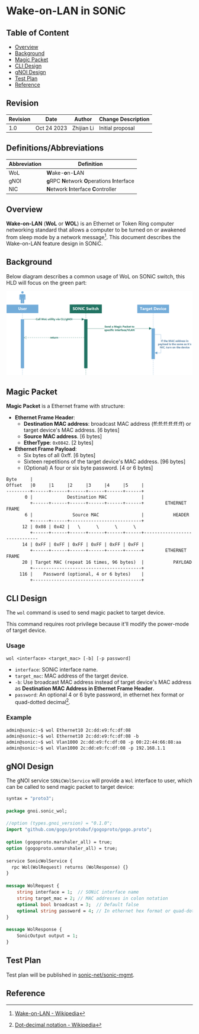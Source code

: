 # Wake-on-LAN in SONiC

## Table of Content

- [Overview](#overview)
- [Background](#background)
- [Magic Packet](#magic-packet)
- [CLI Design](#cli-design)
- [gNOI Design](#gnoi-design)
- [Test Plan](#test-plan)
- [Reference](#reference)

## Revision

| Revision | Date        | Author           | Change Description |
| -------- | ----------- | ---------------- | ------------------ |
| 1.0      | Oct 24 2023 | Zhijian Li       | Initial proposal   |

## Definitions/Abbreviations 

| Abbreviation | Definition                                        |
|--------------|---------------------------------------------------|
| WoL          | **W**ake-**o**n-**L**AN                           |
| gNOI         | **g**RPC **N**etwork **O**perations **I**nterface |
| NIC          | **N**etwork **I**nterface **C**ontroller          |

## Overview

**Wake-on-LAN** (**WoL** or **WOL**) is an Ethernet or Token Ring computer networking standard that allows a computer to be turned on or awakened from sleep mode by a network message[^1]. This document describes the Wake-on-LAN feature design in SONiC.

## Background

Below diagram describes a common usage of WoL on SONiC switch, this HLD will focus on the green part:

![WoL Background](./wol-background.png)

## Magic Packet

**Magic Packet** is a Ethernet frame with structure:

* **Ethernet Frame Header**:
  * **Destination MAC address**: broadcast MAC address (ff:ff:ff:ff:ff:ff) or target device's MAC address. [6 bytes]
  * **Source MAC address**. [6 bytes]
  * **EtherType**: `0x0842`. [2 bytes]
* **Ethernet Frame Payload**:
  * Six bytes of all 0xff. [6 bytes]
  * Sixteen repetitions of the target device's MAC address. [96 bytes]
  * (Optional) A four or six byte password. [4 or 6 bytes]

```
Byte     |
Offset   |0     |1     |2     |3     |4     |5     |
---------+------+------+------+------+------+------+
       0 |             Destination MAC             |
         +------+------+------+------+------+------+        ETHERNET FRAME
       6 |               Source MAC                |           HEADER
         +------+------+---------------------------+
      12 | 0x08 | 0x42 |   \      \      \      \
         +------+------+------+------+------+------+------------------------------
      14 | 0xFF | 0xFF | 0xFF | 0xFF | 0xFF | 0xFF |
         +------+------+------+------+------+------+        ETHERNET FRAME
      20 | Target MAC (repeat 16 times, 96 bytes)  |           PAYLOAD
         +-----------------------------------------+
     116 |    Password (optional, 4 or 6 bytes)    |
         +-----------------------------------------+
```

## CLI Design

The `wol` command is used to send magic packet to target device.

This command requires root privilege because it'll modify the power-mode of target device.

### Usage

```
wol <interface> <target_mac> [-b] [-p password]
```

- `interface`: SONiC interface name.
- `target_mac`: MAC address of the target device.
- `-b`: Use broadcast MAC address instead of target device's MAC address as **Destination MAC Address in Ethernet Frame Header**.
- `password`: An optional 4 or 6 byte password, in ethernet hex format or quad-dotted decimal[^3].

### Example

```
admin@sonic:~$ wol Ethernet10 2c:dd:e9:fc:df:08
admin@sonic:~$ wol Ethernet10 2c:dd:e9:fc:df:08 -b
admin@sonic:~$ wol Vlan1000 2c:dd:e9:fc:df:08 -p 00:22:44:66:88:aa
admin@sonic:~$ wol Vlan1000 2c:dd:e9:fc:df:08 -p 192.168.1.1
```

## gNOI Design

The gNOI service `SONiCWolService` will provide a `Wol` interface to user, which can be called to send magic packet to target device:

```proto
syntax = "proto3";

package gnoi.sonic_wol;

//option (types.gnoi_version) = "0.1.0";
import "github.com/gogo/protobuf/gogoproto/gogo.proto";

option (gogoproto.marshaler_all) = true;
option (gogoproto.unmarshaler_all) = true;

service SonicWolService {
  rpc Wol(WolRequest) returns (WolResponse) {}
}

message WolRequest {
    string interface = 1;  // SONiC interface name
    string target_mac = 2; // MAC addresses in colon notation
    optional bool broadcast = 3;  // Default false
    optional string password = 4; // In ethernet hex format or quad-dotted decimal
}

message WolResponse {
    SonicOutput output = 1;
}
```

## Test Plan
Test plan will be published in [sonic-net/sonic-mgmt](https://github.com/sonic-net/sonic-mgmt).

## Reference

[^1]: [Wake-on-LAN - Wikipedia](https://en.wikipedia.org/wiki/Wake-on-LAN)
[^2]: [ether-wake.c - BusyBox](https://git.busybox.net/busybox/tree/networking/ether-wake.c)
[^3]: [Dot-decimal notation - Wikipedia](https://en.wikipedia.org/wiki/Dot-decimal_notation)
